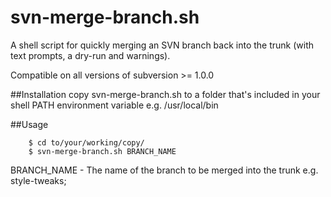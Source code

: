 svn-merge-branch.sh
====================

A shell script for quickly merging an SVN branch back into the trunk (with text prompts, a dry-run and warnings).

Compatible on all versions of subversion >= 1.0.0

##Installation
copy svn-merge-branch.sh to a folder that's included in your shell PATH environment variable e.g. /usr/local/bin

##Usage
```
    $ cd to/your/working/copy/
    $ svn-merge-branch.sh BRANCH_NAME
```
BRANCH_NAME - The name of the branch to be merged into the trunk e.g. style-tweaks;
